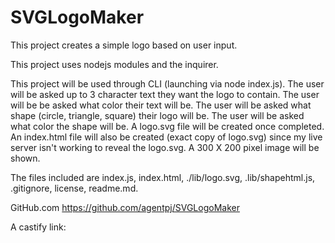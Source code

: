 # SVGLogoMaker
This project creates a simple logo based on user input.

This project uses nodejs modules and the inquirer.

This project will be used through CLI (launching via node index.js).
The user will be asked up to 3 character text they want the logo to contain.
The user will be be asked what color their text will be.
The user will be asked what shape (circle, triangle, square) their logo will be.
The user will be asked what color the shape will be.
A logo.svg file will be created once completed.
An index.html file will also be created (exact copy of logo.svg) since my live server isn't working to reveal the logo.svg.
A 300 X 200 pixel image will be shown.

The files included are index.js, index.html, ./lib/logo.svg, .lib/shapehtml.js, .gitignore, license, readme.md.

GitHub.com https://github.com/agentpj/SVGLogoMaker

A castify link:


